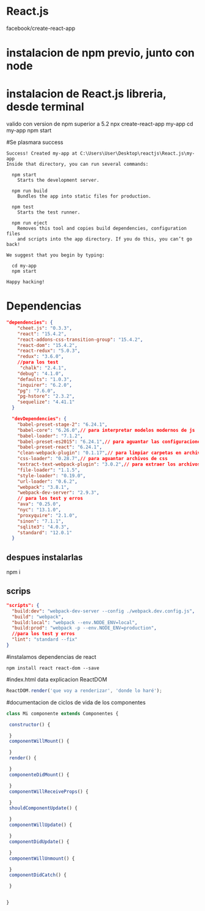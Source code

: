 # React.js
facebook/create-react-app
# instalacion de npm previo, junto con node
# instalacion de React.js libreria, desde terminal
valido con version de npm superior a 5.2
npx create-react-app my-app
cd my-app
npm start

#Se plasmara success
```git
Success! Created my-app at C:\Users\User\Desktop\reactjs\React.js\my-app
Inside that directory, you can run several commands:

  npm start
    Starts the development server.

  npm run build
    Bundles the app into static files for production.

  npm test
    Starts the test runner.

  npm run eject
    Removes this tool and copies build dependencies, configuration files
    and scripts into the app directory. If you do this, you can’t go back!

We suggest that you begin by typing:

  cd my-app
  npm start

Happy hacking!
```
# Dependencias
```json
"dependencies": {
    "cheet.js": "0.3.3",
    "react": "15.4.2",
    "react-addons-css-transition-group": "15.4.2",
    "react-dom": "15.4.2",
    "react-redux": "5.0.3",
    "redux": "3.6.0",
    //para los test
     "chalk": "2.4.1",
    "debug": "4.1.0",
    "defaults": "1.0.3",
    "inquirer": "6.2.0",
    "pg": "7.6.0",
    "pg-hstore": "2.3.2",
    "sequelize": "4.41.1"
  }

  "devDependencies": {
    "babel-preset-stage-2": "6.24.1",
    "babel-core": "6.26.0",// para interpretar modelos modernos de js
    "babel-loader": "7.1.2",
    "babel-preset-es2015": "6.24.1",// para aguantar las configuraciones
    "babel-preset-react": "6.24.1",
    "clean-webpack-plugin": "0.1.17",// para limpiar carpetas en archivos en produccion
    "css-loader": "0.28.7",// para aguantar archivos de css
    "extract-text-webpack-plugin": "3.0.2",// para extraer los archivos de css
    "file-loader": "1.1.5",
    "style-loader": "0.19.0",
    "url-loader": "0.6.2",
    "webpack": "3.8.1",
    "webpack-dev-server": "2.9.3",
    // para los test y erros
    "ava": "0.25.0",
    "nyc": "13.1.0",
    "proxyquire": "2.1.0",
    "sinon": "7.1.1",
    "sqlite3": "4.0.3",
    "standard": "12.0.1"
  }
  ```
  ## despues instalarlas
  npm i
  ## scrips
  ```json
  "scripts": {
    "build:dev": "webpack-dev-server --config ./webpack.dev.config.js",
    "build": "webpack",
    "build:local": "webpack --env.NODE_ENV=local",
    "build:prod": "webpack -p --env.NODE_ENV=production",
    //para los test y erros
    "lint": "standard --fix"
  }
  ```
  #instalamos dependencias de react
  ```
  npm install react react-dom --save
```
#index.html data explicacion ReactDOM
```js
ReactDOM.render('que voy a renderizar', 'donde lo haré');
```
#documentacion de ciclos de vida de los componentes
```js
class Mi componente extends Componentes {

 constructor() {

 }
 componentWillMount() {

 }
 render() {

 }
 componenteDidMount() {

 }
 componentWillReceiveProps() {

 }
 shouldComponentUpdate() {

 }
 componentWillUpdate() {

 }
 componentDidUpdate() {

 }
 componentWillUnmount() {

 }
 componentDidCatch() {

 }


}
```